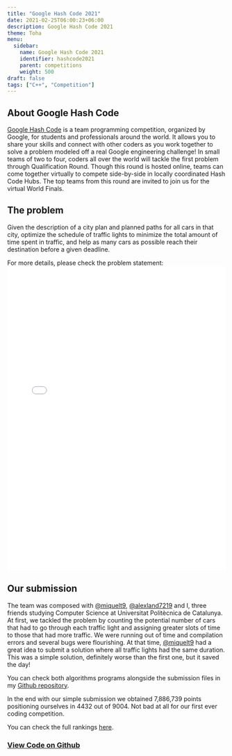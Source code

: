 ```yaml
---
title: "Google Hash Code 2021"
date: 2021-02-25T06:00:23+06:00
description: Google Hash Code 2021
theme: Toha
menu:
  sidebar:
    name: Google Hash Code 2021
    identifier: hashcode2021
    parent: competitions
    weight: 500
draft: false
tags: ["C++", "Competition"]
---
```


## About Google Hash Code
[Google Hash Code](https://codingcompetitions.withgoogle.com/hashcode) is a team programming competition, organized by Google, for students and professionals around the world. It allows you to share your skills and connect with other coders as you work together to solve a problem modeled off a real Google engineering challenge! In small teams of two to four, coders all over the world will tackle the first problem through Qualification Round. Though this round is hosted online, teams can come together virtually to compete side-by-side in locally coordinated Hash Code Hubs. The top teams from this round are invited to join us for the virtual World Finals.

## The problem
Given the description of a city plan and planned paths for all cars in that city, optimize the schedule of traffic lights to minimize the total amount of time spent in traffic, and help as many cars as possible reach their destination before a given deadline.

For more details, please check the problem statement:
<embed src="hashcode_2021_online_qualification_round.pdf" width="100%" height="700" type="application/pdf">

## Our submission
The team was composed with [@miquelt9](https://github.com/miquelt9), [@alexland7219](https://github.com/alexland7219) and I, three friends studying Computer Science at Universitat Politècnica de Catalunya. At first, we tackled the problem by counting the potential number of cars that had to go through each traffic light and assigning greater slots of time to those that had more traffic. We were running out of time and compilation errors and several bugs were flourishing. At that time, [@miquelt9](https://github.com/miquelt9) had a great idea to submit a solution where all traffic lights had the same duration. This was a simple solution, definitely worse than the first one, but it saved the day! 

You can check both algorithms programs alongside the submission files in my [<i class="fab fa-github"></i>Github repository](https://github.com/BernatBC/Coding-Competitions/tree/main/GoogleHashCode2021).

In the end with our simple submission we obtained 7,886,739 points positioning ourselves in 4432 out of 9004. Not bad at all for our first ever coding competition.

You can check the full rankings [here](https://codingcompetitions.withgoogle.com/hashcode/archive/2021).


### [View Code on <i class="fab fa-github"></i>Github](https://github.com/BernatBC/Coding-Competitions/tree/main/GoogleHashCode2021)